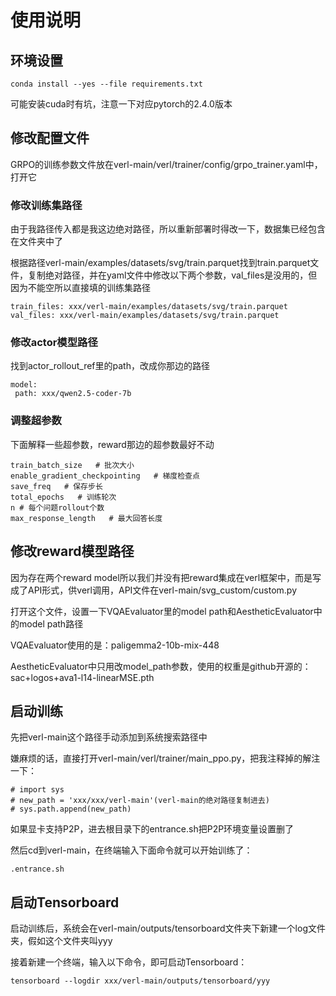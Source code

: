 # 使用说明
## 环境设置
```
conda install --yes --file requirements.txt
```
可能安装cuda时有坑，注意一下对应pytorch的2.4.0版本
## 修改配置文件
GRPO的训练参数文件放在verl-main/verl/trainer/config/grpo_trainer.yaml中，打开它
### 修改训练集路径
由于我路径传入都是我这边绝对路径，所以重新部署时得改一下，数据集已经包含在文件夹中了

根据路径verl-main/examples/datasets/svg/train.parquet找到train.parquet文件，复制绝对路径，并在yaml文件中修改以下两个参数，val_files是没用的，但因为不能空所以直接填的训练集路径
```
train_files: xxx/verl-main/examples/datasets/svg/train.parquet
val_files: xxx/verl-main/examples/datasets/svg/train.parquet
```
### 修改actor模型路径
找到actor_rollout_ref里的path，改成你那边的路径
```
model:
 path: xxx/qwen2.5-coder-7b
```
### 调整超参数
下面解释一些超参数，reward那边的超参数最好不动
```
train_batch_size   # 批次大小
enable_gradient_checkpointing   # 梯度检查点
save_freq   # 保存步长
total_epochs   # 训练轮次
n # 每个问题rollout个数
max_response_length   # 最大回答长度
```
## 修改reward模型路径
因为存在两个reward model所以我们并没有把reward集成在verl框架中，而是写成了API形式，供verl调用，API文件在verl-main/svg_custom/custom.py

打开这个文件，设置一下VQAEvaluator里的model path和AestheticEvaluator中的model path路径

VQAEvaluator使用的是：paligemma2-10b-mix-448

AestheticEvaluator中只用改model_path参数，使用的权重是github开源的：sac+logos+ava1-l14-linearMSE.pth

## 启动训练
先把verl-main这个路径手动添加到系统搜索路径中

嫌麻烦的话，直接打开verl-main/verl/trainer/main_ppo.py，把我注释掉的解注一下：
```
# import sys
# new_path = 'xxx/xxx/verl-main'(verl-main的绝对路径复制进去)
# sys.path.append(new_path)
```
如果显卡支持P2P，进去根目录下的entrance.sh把P2P环境变量设置删了

然后cd到verl-main，在终端输入下面命令就可以开始训练了：
```
.entrance.sh
```
## 启动Tensorboard
启动训练后，系统会在verl-main/outputs/tensorboard文件夹下新建一个log文件夹，假如这个文件夹叫yyy

接着新建一个终端，输入以下命令，即可启动Tensorboard：
```
tensorboard --logdir xxx/verl-main/outputs/tensorboard/yyy
```
